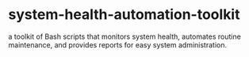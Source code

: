 # system-health-automation-toolkit
a toolkit of Bash scripts that monitors system health, automates routine maintenance, and provides reports for easy system administration.
